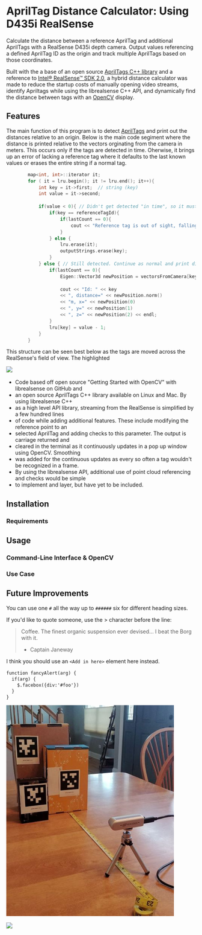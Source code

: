 # AprilTag Distance Calculator: Using D435i RealSense
Calculate the distance between a reference AprilTag and additional AprilTags with a RealSense D435i depth camera. Output values referencing a defined AprilTag ID as the origin and track multiple AprilTags based on those coordinates.

Built with the a base of an open source [AprilTags C++ library](https://people.csail.mit.edu/kaess/apriltags/) and a reference to [Intel® RealSense™ SDK 2.0](https://github.com/IntelRealSense/librealsense), a hybrid distance calculator was made to reduce the startup costs of manually opening video streams, identify Apriltags while using the librealsense C++ API, and dynamically find the distance between tags with an [OpenCV](https://opencv.org/) display.

## Features

The main function of this program is to detect [AprilTags](https://github.com/AprilRobotics/apriltag) and print out the distances relative to an origin. Below is the main code segiment where the distance is printed relative to the vectors orginating from the camera in meters. This occurs only if the tags are detected in time. Oherwise, it brings up an error of lacking a reference tag where it defaults to the last known values or erases the entire string if a normal tag.

```c++
        map<int, int>::iterator it;
        for ( it = lru.begin(); it != lru.end(); it++){
            int key = it->first;  // string (key)
            int value = it->second;

            if(value < 0){ // Didn't get detected "in time", so it must be gone
                if(key == referenceTagId){
                    if(lastCount == 0){
                        cout << "Reference tag is out of sight, falling back on last known value." << endl;
                    }
                } else {
                    lru.erase(it);
                    outputStrings.erase(key);
                }
            } else { // Still detected. Continue as normal and print difference in vector distance in meters
                if(lastCount == 0){ 
                    Eigen::Vector3d newPosition = vectorsFromCamera[key] - vectorsFromCamera[referenceTagId];

                    cout << "Id: " << key
                    << ", distance=" << newPosition.norm()
                    << "m, x=" << newPosition(0)
                    << ", y=" << newPosition(1)
                    << ", z=" << newPosition(2) << endl;
                }
                lru[key] = value - 1;
            }
        }
```

This structure can be seen best below as the tags are moved across the RealSense's field of view. The highlighted 



![](Demo.gif)


 * Code based off open source "Getting Started with OpenCV" with librealsense on GitHub and 
 * an open source AprilTags C++ library available on Linux and Mac. By using librealsense C++
 * as a high level API library, streaming from the RealSense is simplified by a few hundred lines
 * of code while adding additional features. These include modifying the reference point to an 
 * selected AprilTag and adding checks to this parameter. The output is carriage returned and
 * cleared in the terminal as it continuously updates in a pop up window using OpenCV. Smoothing 
 * was added for the continuous updates as every so often a tag wouldn't be recognized in a frame. 
 * By using the librealsense API, additional use of point cloud referencing and checks would be simple 
 * to implement and layer, but have yet to be included.



## Installation

### Requirements



## Usage

### Command-Line Interface & OpenCV

### Use Case



## Future Improvements




You can use one `#` all the way up to `######` six for different heading sizes.

If you'd like to quote someone, use the > character before the line:

> Coffee. The finest organic suspension ever devised... I beat the Borg with it.
> - Captain Janeway

I think you should use an
`<Add in here>` element here instead.

    function fancyAlert(arg) {
      if(arg) {
        $.facebox({div:'#foo'})
      }
    }

![](realsensesize.jpg)

![](Demo.gif)
